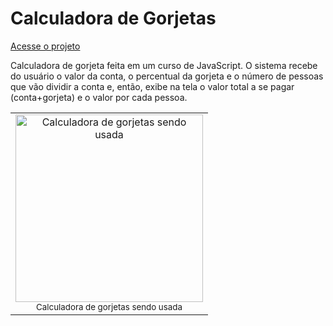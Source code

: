 # Calculadora de Gorjetas

[Acesse o projeto]()

Calculadora de gorjeta feita em um curso de JavaScript. O sistema recebe do usuário o valor da conta, o percentual da gorjeta e o número de pessoas que vão dividir a conta e, então, exibe na tela o valor total a se pagar (conta+gorjeta) e o valor por cada pessoa.
<table align="center">
  <tr>
    <td align="center">
      <img src="./readme-image.png" alt="Calculadora de gorjetas sendo usada" width="300px"><br>
      <sub>Calculadora de gorjetas sendo usada</sub>
    </td>
  </tr>
</table>

